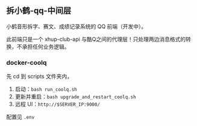 ## 拆小鹤-qq-中间层

小鹤音形拆字、赛文、成绩记录系统的 QQ 前端（开发中）。

此前端只是一个 xhup-club-api 与酷Q之间的代理层！只处理两边消息格式的转换，不承担任何业务逻辑。


### docker-coolq

先 cd 到 scripts 文件夹内，

1. 启动：`bash run_coolq.sh`
1. 更新并重启：`bash upgrade_and_restart_coolq.sh`
1. 远程 UI：`http://$SERVER_IP:9000/`

配置见 `.env`

